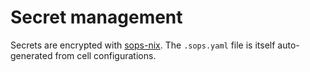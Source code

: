 # Secret management

Secrets are encrypted with [sops-nix](https://github.com/Mic92/sops-nix). The `.sops.yaml` file is itself auto-generated from cell configurations.